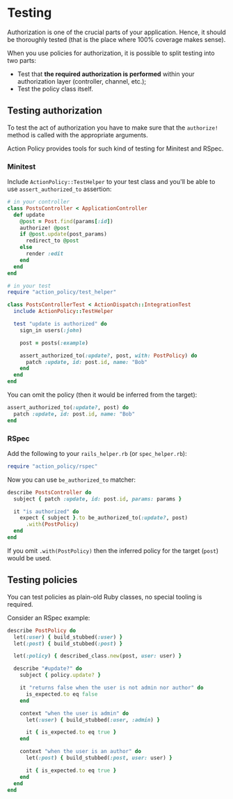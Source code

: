 # Testing

Authorization is one of the crucial parts of your application. Hence, it should be thoroughly tested (that is the place where 100% coverage makes sense).

When you use policies for authorization, it is possible to split testing into two parts:
- Test that **the required authorization is performed** within your authorization layer (controller, channel, etc.);
- Test the policy class itself.

## Testing authorization

To test the act of authorization you have to make sure that the `authorize!` method is called with the appropriate arguments.

Action Policy provides tools for such kind of testing for Minitest and RSpec.

### Minitest

Include `ActionPolicy::TestHelper` to your test class and you'll be able to use
`assert_authorized_to` assertion:

```ruby
# in your controller
class PostsController < ApplicationController
  def update
    @post = Post.find(params[:id])
    authorize! @post
    if @post.update(post_params)
      redirect_to @post
    else
      render :edit
    end
  end
end

# in your test
require "action_policy/test_helper"

class PostsControllerTest < ActionDispatch::IntegrationTest
  include ActionPolicy::TestHelper

  test "update is authorized" do
    sign_in users(:john)

    post = posts(:example)

    assert_authorized_to(:update?, post, with: PostPolicy) do
      patch :update, id: post.id, name: "Bob"
    end
  end
end
```

You can omit the policy (then it would be inferred from the target):

```ruby
assert_authorized_to(:update?, post) do
  patch :update, id: post.id, name: "Bob"
end
```

### RSpec

Add the following to your `rails_helper.rb` (or `spec_helper.rb`):

```ruby
require "action_policy/rspec"
```

Now you can use `be_authorized_to` matcher:

```ruby
describe PostsController do
  subject { patch :update, id: post.id, params: params }

  it "is authorized" do
    expect { subject }.to be_authorized_to(:update?, post)
      .with(PostPolicy)
  end
end
```

If you omit `.with(PostPolicy)` then the inferred policy for the target (`post`) would be used.

## Testing policies

You can test policies as plain-old Ruby classes, no special tooling is required.

Consider an RSpec example:

```ruby
describe PostPolicy do
  let(:user) { build_stubbed(:user) }
  let(:post) { build_stubbed(:post) }

  let(:policy) { described_class.new(post, user: user) }

  describe "#update?" do
    subject { policy.update? }

    it "returns false when the user is not admin nor author" do
      is_expected.to eq false
    end

    context "when the user is admin" do
      let(:user) { build_stubbed(:user, :admin) }

      it { is_expected.to eq true }
    end

    context "when the user is an author" do
      let(:post) { build_stubbed(:post, user: user) }

      it { is_expected.to eq true }
    end
  end
end
```
